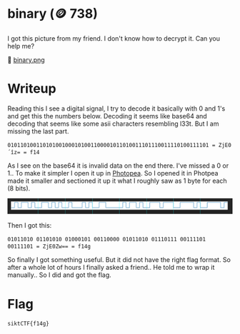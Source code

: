 # binary (🪙 738)

I got this picture from my friend. I don't know how to decrypt it. Can you help me?

📎 [binary.png](binary.png)

# Writeup

Reading this I see a digital signal, I try to decode it basically with 0 and 1's and get this the numbers below. Decoding it seems like base64 and decoding that seems like some asii characters resembling l33t. But I am missing the last part.

```
010110100110101001000101001100001011010011101110011110100111101 = ZjE0´îz= = f14
```

As I see on the base64 it is invalid data on the end there. I've missed a 0 or 1.. To make it simpler I open it up in [Photopea](https://www.photopea.com/). So I opened it in Photpea made it smaller and sectioned it up it what I roughly saw as 1 byte for each (8 bits). 

![binary_simpler.png](binary_simpler.png)

Then I got this:

```
01011010 01101010 01000101 00110000 01011010 01110111 00111101 00111101 = ZjE0Zw== = f14g
```

So finally I got something useful. But it did not have the right flag format. So after a whole lot of hours I finally asked a friend.. He told me to wrap it manually.. So I did and got the flag. 

# Flag

```
siktCTF{f14g}
```